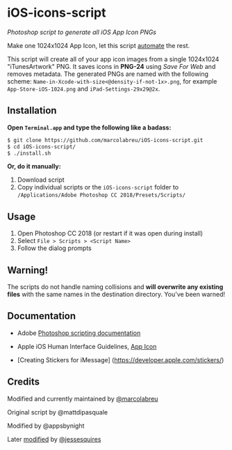 # iOS-icons-script

*Photoshop script to generate all iOS App Icon PNGs*

Make one 1024x1024 App Icon, let this script [automate](http://xkcd.com/1319/) the rest.

This script will create all of your app icon images from a single 1024x1024 "iTunesArtwork" PNG. It saves icons in **PNG-24** using *Save For Web* and removes metadata. The generated PNGs are named with the following scheme: `Name-in-Xcode-with-size<@density-if-not-1x>.png`, for example `App-Store-iOS-1024.png` and `iPad-Settings-29x29@2x`.

## Installation

**Open `Terminal.app` and type the following like a badass:**
```bash
$ git clone https://github.com/marcolabreu/iOS-icons-script.git
$ cd iOS-icons-script/
$ ./install.sh
```
**Or, do it manually:**

1. Download script
2. Copy individual scripts or the `iOS-icons-script` folder to `/Applications/Adobe Photoshop CC 2018/Presets/Scripts/`

## Usage

1. Open Photoshop CC 2018 (or restart if it was open during install)
2. Select `File > Scripts > <Script Name>`
3. Follow the dialog prompts

## Warning!

The scripts do not handle naming collisions and **will overwrite any existing files** with the same names in the destination directory. You've been warned!

## Documentation

* Adobe [Photoshop scripting documentation](http://www.adobe.com/devnet/photoshop/scripting.html)

* Apple iOS Human Interface Guidelines, [App Icon](https://developer.apple.com/ios/human-interface-guidelines/icons-and-images/app-icon/)

* [Creating Stickers for iMessage] (https://developer.apple.com/stickers/)

## Credits

Modified and currently maintained by [@marcolabreu](https://github.com/marcolabreu)

Original script by @mattdipasquale

Modified by @appsbynight

Later [modified](https://github.com/jessesquires/iOS-icons-script) by [@jessesquires](https://github.com/jessesquires)
